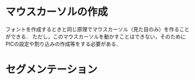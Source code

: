 # マウスカーソルの作成

フォントを作成するときと同じ原理でマウスカーソル（見た目のみ）を作ることができる．
ただし，このマウスカーソルを動かすことはできない，そのためにPICの設定や割り込みの作成等をする必要がある．

# セグメンテーション


